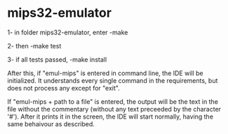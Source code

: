 mips32-emulator
===============

1- in folder mips32-emulator, enter 
-make 

2- then
-make test

3- if all tests passed, 
-make install

After this, if "emul-mips" is entered in command line, the IDE will be initialized. It understands every single command in the requirements, but does not process any except for "exit".

If "emul-mips + path to a file" is entered, the output will be the text in the file without the commentary (without any text preceeded by the character '#'). After it prints it in the screen, the IDE will start normally, having the same behaivour as described.